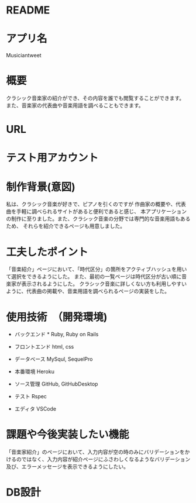 # README

# アプリ名
 Musiciantweet

# 概要
 クラシック音楽家の紹介ができ、その内容を誰でも閲覧することができます。
 また、音楽家の代表曲や音楽用語を調べることもできます。

# URL

# テスト用アカウント



# 制作背景(意図)
 私は、クラシック音楽が好きで、ピアノを引くのですが
 作曲家の概要や、代表曲を手軽に調べられるサイトがあると便利であると感じ、
 本アプリケーションの制作に至りました。また、クラシック音楽の分野では専門的な音楽用語もあるため、
 それらを紹介できるページも用意しました。


# 工夫したポイント
「音楽紹介」ページにおいて、「時代区分」の箇所をアクティブハッシュを用いて選択をできるようにした。
 また、最初の一覧ページは時代区分が古い順に音楽家が表示されるようにした。
 クラシック音楽に詳しくない方も利用しやすいように、代表曲の掲載や、音楽用語を調べられるページの実装をした。


# 使用技術　（開発環境)
 * バックエンド *
 Ruby, Ruby on Rails

 * フロントエンド
 html, css

 * データベース
 MySqul, SequelPro

 * 本番環境
 Heroku

 * ソース管理
 GitHub, GitHubDesktop

 * テスト
 Rspec

 * エディタ
 VSCode



# 課題や今後実装したい機能
 「音楽家紹介」のページにおいて、入力内容が空の時のみにバリデーションをかけるのではなく、入力内容が紹介ページにふさわしくなるようなバリデーション
 及び、エラーメッセージを表示できるようにしたい。

# DB設計


